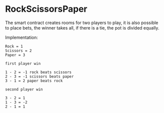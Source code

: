# RockScissorsPaper

The smart contract creates rooms for two players to play, it is also possible to place bets, the winner takes all, if there is a tie, the pot is divided equally.

Implementation: 

```
Rock = 1
Scissors = 2
Paper = 3

first player win

1 - 2 = -1 rock beats scissors
2 - 3 = -1 scissors beats paper
3 - 1 = 2 paper beats rock

second player win

3 - 2 = 1
1 - 3 = -2 
2 - 1 = 1 
```
